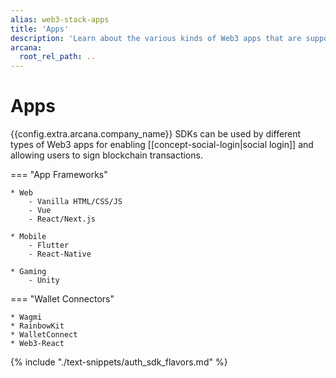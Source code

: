 ```yaml
---
alias: web3-stack-apps
title: 'Apps'
description: 'Learn about the various kinds of Web3 apps that are supported by the Arcana SDKs. For e.g., Web, Mobile, apps using different wallet connectors and more.'
arcana:
  root_rel_path: ..
---
```


# Apps

{{config.extra.arcana.company_name}} SDKs can be used by different types of Web3 apps for enabling [[concept-social-login|social login]] and allowing users to sign blockchain transactions.

=== "App Frameworks"

    * Web
        - Vanilla HTML/CSS/JS
        - Vue
        - React/Next.js

    * Mobile
        - Flutter
        - React-Native

    * Gaming
        - Unity

=== "Wallet Connectors"

    * Wagmi
    * RainbowKit
    * WalletConnect
    * Web3-React


{% include "./text-snippets/auth_sdk_flavors.md" %}